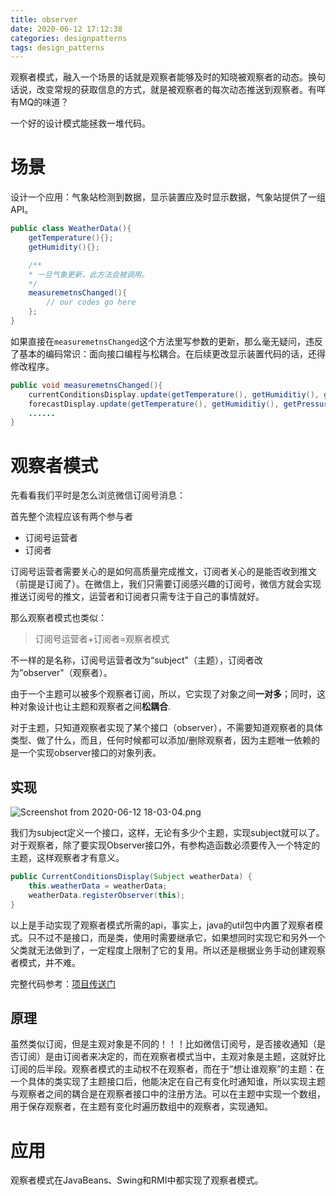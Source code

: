 ```yaml
---
title: observer
date: 2020-06-12 17:12:38
categories: designpatterns
tags: design_patterns
---
```


观察者模式，融入一个场景的话就是观察者能够及时的知晓被观察者的动态。换句话说，改变常规的获取信息的方式，就是被观察者的每次动态推送到观察者。有咩有MQ的味道？

<!--more-->

一个好的设计模式能拯救一堆代码。

# 场景

设计一个应用：气象站检测到数据，显示装置应及时显示数据，气象站提供了一组API。

```java
public class WeatherData(){
    getTemperature(){};
    getHumidity(){};

    /**
    * 一旦气象更新，此方法会被调用。
    */
    measuremetnsChanged(){
        // our codes go here
    };
}
```

如果直接在`measuremetnsChanged`这个方法里写参数的更新，那么毫无疑问，违反了基本的编码常识：面向接口编程与松耦合。在后续更改显示装置代码的话，还得修改程序。

```java
public void measuremetnsChanged(){
    currentConditionsDisplay.update(getTemperature(), getHumiditiy(), getPressure());
    forecastDisplay.update(getTemperature(), getHumiditiy(), getPressure());
    ......
}
```

# 观察者模式

先看看我们平时是怎么浏览微信订阅号消息：

首先整个流程应该有两个参与者

- 订阅号运营者
- 订阅者

订阅号运营者需要关心的是如何高质量完成推文，订阅者关心的是能否收到推文（前提是订阅了）。在微信上，我们只需要订阅感兴趣的订阅号，微信方就会实现推送订阅号的推文，运营者和订阅者只需专注于自己的事情就好。

那么观察者模式也类似：

> 订阅号运营者+订阅者=观察者模式

不一样的是名称，订阅号运营者改为“subject"（主题），订阅者改为”observer"（观察者）。

由于一个主题可以被多个观察者订阅，所以，它实现了对象之间**一对多**；同时，这种对象设计也让主题和观察者之间**松耦合**.

对于主题，只知道观察者实现了某个接口（observer），不需要知道观察者的具体类型、做了什么，而且，任何时候都可以添加/删除观察者，因为主题唯一依赖的是一个实现observer接口的对象列表。

## 实现

![Screenshot from 2020-06-12 18-03-04.png](https://i.loli.net/2020/06/12/cwTWVXNpIQ5ebGo.png)

我们为subject定义一个接口，这样，无论有多少个主题，实现subject就可以了。对于观察者，除了要实现Observer接口外，有参构造函数必须要传入一个特定的主题，这样观察者才有意义。

```java
public CurrentConditionsDisplay(Subject weatherData) {
    this.weatherData = weatherData;
    weatherData.registerObserver(this);
}
```

以上是手动实现了观察者模式所需的api，事实上，java的util包中内置了观察者模式。只不过不是接口，而是类，使用时需要继承它，如果想同时实现它和另外一个父类就无法做到了，一定程度上限制了它的复用。所以还是根据业务手动创建观察者模式，并不难。

完整代码参考：[项目传送门](https://github.com/Sebastian-Getts/designPatternsPractice)

## 原理

虽然类似订阅，但是主观对象是不同的！！！比如微信订阅号，是否接收通知（是否订阅）是由订阅者来决定的，而在观察者模式当中，主观对象是主题，这就好比订阅的后半段。观察者模式的主动权不在观察者，而在于“想让谁观察”的主题：在一个具体的类实现了主题接口后，他能决定在自己有变化时通知谁，所以实现主题与观察者之间的耦合是在观察者接口中的注册方法。可以在主题中实现一个数组，用于保存观察者，在主题有变化时遍历数组中的观察者，实现通知。

# 应用

观察者模式在JavaBeans、Swing和RMI中都实现了观察者模式。